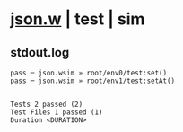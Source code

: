 # [json.w](../../../../../../examples/tests/sdk_tests/std/json.w) | test | sim

## stdout.log
```log
pass ─ json.wsim » root/env0/test:set()  
pass ─ json.wsim » root/env1/test:setAt()
 
 
Tests 2 passed (2)
Test Files 1 passed (1)
Duration <DURATION>
```

